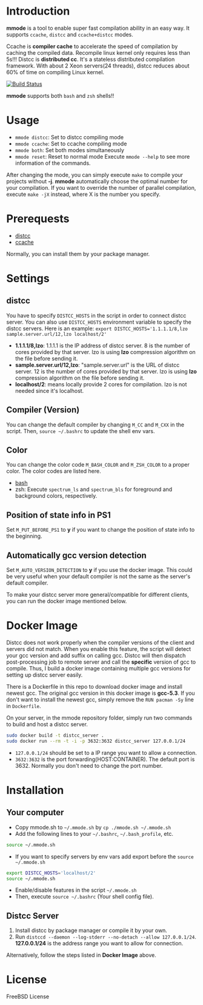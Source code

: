 # Introduction
__mmode__ is a tool to enable super fast compilation ability in an easy way.
It supports `ccache`, `distcc` and `ccache+distcc` modes.

Ccache is __compiler cache__ to accelerate the speed of compilation by caching the compiled data. Recompile linux kernel only requires less than 5s!!!
Distcc is __distributed cc__. It's a stateless distributed compilation framework. With about 2 Xeon servers(24 threads), distcc reduces about 60% of time on compiling Linux kernel.

[![Build Status](https://travis-ci.org/MedicineYeh/mmode.svg?branch=master)](https://travis-ci.org/MedicineYeh/mmode)

__mmode__ supports both `bash` and `zsh` shells!!

# Usage
* `mmode distcc`: Set to distcc compiling mode
* `mmode ccache`: Set to ccache compiling mode
* `mmode both`: Set both modes simultaneously
* `mmode reset`: Reset to normal mode
Execute `mmode --help` to see more information of the commands.

After changing the mode, you can simply execute `make` to compile your projects without __-j__.
__mmode__ automatically choose the optimal number for your compilation.
If you want to override the number of parallel compilation, execute `make -jX` instead, where X is the number you specify.

# Prerequests
* [distcc](https://github.com/distcc/distcc)
* [ccache](https://ccache.samba.org/)

Normally, you can install them by your package manager.

# Settings
## distcc
You have to specify `DISTCC_HOSTS` in the script in order to connect distcc server.
You can also use `DISTCC_HOSTS` environment variable to specify the distcc servers.
Here is an example:
`export DISTCC_HOSTS='1.1.1.1/8,lzo sample.server.url/12,lzo localhost/2'`
* __1.1.1.1/8,lzo__: 1.1.1.1 is the IP address of distcc server. 8 is the number of cores provided by that server. lzo is using __lzo__ compression algorithm on the file before sending it.
* __sample.server.url/12,lzo__: "sample.server.url" is the URL of distcc server. 12 is the number of cores provided by that server. lzo is using __lzo__ compression algorithm on the file before sending it.
* __localhost/2__: means locally provide 2 cores for compilation. lzo is not needed since it's localhost.

## Compiler (Version)
You can change the default compiler by changing `M_CC` and `M_CXX` in the script.
Then, `source ~/.bashrc` to update the shell env vars.

## Color
You can change the color code `M_BASH_COLOR` and `M_ZSH_COLOR` to a proper color.
The color codes are listed here.
* [bash](http://misc.flogisoft.com/bash/tip_colors_and_formatting)
* zsh: Execute `spectrum_ls` and `spectrum_bls` for foreground and background colors, respectively.

## Position of state info in PS1
Set `M_PUT_BEFORE_PS1` to __y__ if you want to change the position of state info to the beginning.

## Automatically gcc version detection
Set `M_AUTO_VERSION_DETECTION` to __y__ if you use the docker image.
This could be very useful when your default compiler is not the same as the server's default compiler.

To make your distcc server more general/compatible for different clients, you can run the docker image mentioned below.

# Docker Image
Distcc does not work properly when the compiler versions of the client and servers did not match.
When you enable this feature, the script will detect your gcc version and add suffix on calling gcc.
Distcc will then dispatch post-processing job to remote server and call the __specific__ version of gcc to compile.
Thus, I build a docker image containing multiple gcc versions for setting up distcc server easily.

There is a Dockerfile in this repo to download docker image and install newest gcc.
The original gcc version in this docker image is __gcc-5.3__.
If you don't want to install the newest gcc, simply remove the `RUN pacman -Sy` line in `Dockerfile`.

On your server, in the mmode repository folder, simply run two commands to build and host a distcc server.
``` bash
sudo docker build -t distcc_server .
sudo docker run --rm -t -i -p 3632:3632 distcc_server 127.0.0.1/24
```
* `127.0.0.1/24` should be set to a IP range you want to allow a connection.
* `3632:3632` is the port forwarding(HOST:CONTAINER). The default port is 3632. Normally you don't need to change the port number.

# Installation
## Your computer
* Copy mmode.sh to `~/.mmode.sh` by `cp ./mmode.sh ~/.mmode.sh`
* Add the following lines to your `~/.bashrc`, `~/.bash_profile`, etc.
``` bash
source ~/.mmode.sh
```
* If you want to specify servers by env vars add export before the `source ~/.mmode.sh`
``` bash
export DISTCC_HOSTS='localhost/2'
source ~/.mmode.sh
```
* Enable/disable features in the script `~/.mmode.sh`
* Then, execute `source ~/.bashrc` (Your shell config file).

## Distcc Server
1. Install distcc by package manager or compile it by your own.
2. Run `distccd --daemon --log-stderr --no-detach --allow 127.0.0.1/24`. __127.0.0.1/24__ is the address range you want to allow for connection.

Alternatively, follow the steps listed in __Docker Image__ above.

# License
FreeBSD License

